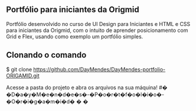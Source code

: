 ## Portfólio para iniciantes da Origmid

Portfólio desenvolvido no curso de UI Design para Iniciantes e HTML e CSS para iniciantes da Origmid, com o intuito de aprender posicionamento com Grid e Flex, usando como exemplo um portfólio simples.

## Clonando o comando

$ git clone https://github.com/DayMendes/DayMendes-portfolio-ORIGAMID.git

Acesse a pasta do projeto e abra os arquivos na sua máquina!
#� �D�a�y�M�e�n�d�e�s�-�P�o�r�t�f�o�l�i�o�-�O�r�i�g�a�m�i�d�
�
�
